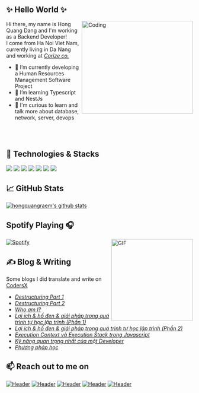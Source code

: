 
## ✨ Hello World ✨
<img align="right" alt="Coding" width="300" height="250" src="https://media.tenor.com/images/4a96b718f96ee8e5e91c849394449fc1/tenor.gif">

Hi there, my name is Hong Quang Dang and I'm working as a Backend Developer! <br>
I come from Ha Noi Viet Nam, currently living in Da Nang and working at *[Corize co.](https://corize.co.jp/en/)*

- 🔭 I’m currently developing a Human Resources Management Software Project
- 🌱 I’m learning Typescript and NestJs
- 👯 I'm curious to learn and talk more about database, network, server, devops

<br></br>
## 🔧 Technologies & Stacks
![](https://img.shields.io/badge/javascript-%23F7DF1E.svg?&style=for-the-badge&logo=javascript&logoColor=black)
![](https://img.shields.io/badge/node.js%20-%2343853D.svg?&style=for-the-badge&logo=node.js&logoColor=white)
![](https://img.shields.io/badge/typescript%20-%23007ACC.svg?&style=for-the-badge&logo=typescript&logoColor=white)
![](https://img.shields.io/badge/vuejs%20-%2335495e.svg?&style=for-the-badge&logo=vue.js&logoColor=%234FC08D)
![](https://img.shields.io/badge/MongoDB-%234ea94b.svg?&style=for-the-badge&logo=mongodb&logoColor=white)
![](https://img.shields.io/badge/Google%20Cloud-%234285F4?logo=google-cloud&logoColor=white&style=for-the-badge)
![](https://img.shields.io/badge/mysql-%2300f.svg?&style=for-the-badge&logo=mysql&logoColor=white)

## &#x1f4c8; GitHub Stats

[![hongquangraem's github stats](https://github-readme-stats.vercel.app/api?username=hongquangraem&count_private=true&show_icons=true&theme=radical)](https://github.com/anuraghazra/github-readme-stats)

## Spotify Playing 🎧
<img align="right" alt="GIF" height="220px" src="https://media.giphy.com/media/J5B1Y8QZnzXXbLQIBu/giphy.gif" />

[![Spotify](https://spotify-e1dwlkj4j.vercel.app/api/spotify)](https://open.spotify.com/user/777k9eqztjxwkywl5ba3e0z75)

## &#x270d; Blog & Writing
Some blogs I did translate and write on [CodersX](https://coders-x.com)
- *[Destructuring Part 1](https://coders-x.com/destructuring-in-javascript-phan-1/)*
- *[Destructuring Part 2](https://coders-x.com/destructuring-in-javascript-phan-2/)*
- *[Who am I?](https://coders-x.com/who-am-i-and-connecting-the-dots-story/)*
- *[Lợi ích & hố đen & giải pháp trong quá trình tự học lập trình (Phần 1)](https://coders-x.com/loi-ich-ho-den-giai-phap-trong-qua-trinh-tu-hoc-lap-trinh-phan-1/)*
- *[Lợi ích & hố đen & giải pháp trong quá trình tự học lập trình (Phần 2)](https://coders-x.com/loi-ich-ho-den-giai-phap-trong-qua-trinh-tu-hoc-lap-trinh-phan-2/)*
- *[Execution Context và Execution Stack trong Javascript](https://coders-x.com/execution-context-va-execution-stack-trong-javascript/)*
- *[Kỹ năng quan trọng nhất của một Developer](https://coders-x.com/ky-nang-quan-trong-nhat-cua-mot-developer/)*
- *[Phương pháp học](https://coders-x.com/hoc-phuong-phap-hoc/)*

## 📫 Reach out to me on
[![Header](https://img.shields.io/badge/gmail-D14836?&style=for-the-badge&logo=gmail&logoColor=white)](danghongquang99@gmail.com)
[![Header](https://img.shields.io/badge/facebook-%231877F2.svg?&style=for-the-badge&logo=facebook&logoColor=white)](https://www.facebook.com/spaceraem/)
[![Header](https://img.shields.io/badge/soundcloud-FF3300?logo=soundcloud&logoColor=white&style=for-the-badge)](https://soundcloud.com/spacemanakaraem/)
[![Header](https://img.shields.io/badge/linkedin-%230077B5.svg?&style=for-the-badge&logo=linkedin&logoColor=white)](https://www.linkedin.com/in/hong-quang-75b744157/)
[![Header](https://img.shields.io/badge/youtube-%23FF0000.svg?&style=for-the-badge&logo=youtube&logoColor=white)](https://www.youtube.com/channel/UC6o-ZxtgHsO_Q40S9aRe_fA?view_as=subscriber/)
